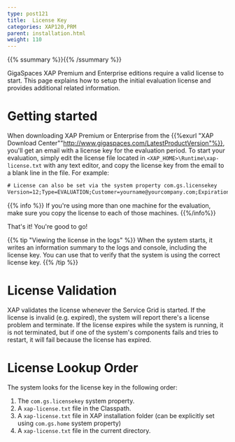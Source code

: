 ```yaml
---
type: post121
title:  License Key
categories: XAP120,PRM
parent: installation.html
weight: 110
---
```


{{% ssummary %}}{{% /ssummary %}}

GigaSpaces XAP Premium and Enterprise editions require a valid license to start. This page explains how to setup the initial evaluation license and provides additional related information.

# Getting started

When downloading XAP Premium or Enterprise from the {{%exurl "XAP Download Center""http://www.gigaspaces.com/LatestProductVersion"%}}, you'll get an email with a license key for the evaluation period. To start your evaluation, simply edit the license file located in `<XAP_HOME>\Runtime\xap-license.txt` with any text editor, and copy the license key from the email to a blank line in the file. For example:

```xml
# License can also be set via the system property com.gs.licensekey
Version=12;Type=EVALUATION;Customer=yourname@yourcompany.com;Expiration=2016-Dec-31;Hash=NP6SQOOdOZrPRcN9OTYQ
```

{{% info %}}
If you're using more than one machine for the evaluation, make sure you copy the license to each of those machines.
{{%/info%}}

That's it! You're good to go!

{{% tip "Viewing the license in the logs" %}}
When the system starts, it writes an information summary to the logs and console, including the license key. You can use that to verify that the system is using the correct license key.
{{% /tip %}}

# License Validation

XAP validates the license whenever the Service Grid is started. If the license is invalid (e.g. expired), the system will report there's a license problem and terminate. If the license expires while the system is running, it is not terminated, but if one of the system's components fails and tries to restart, it will fail because the license has expired.

# License Lookup Order

The system looks for the license key in the following order:

1. The `com.gs.licensekey` system property.
1. A `xap-license.txt` file in the Classpath.
1. A `xap-license.txt` file in XAP installation folder (can be explicitly set using `com.gs.home` system property)
1. A `xap-license.txt` file in the current directory.
